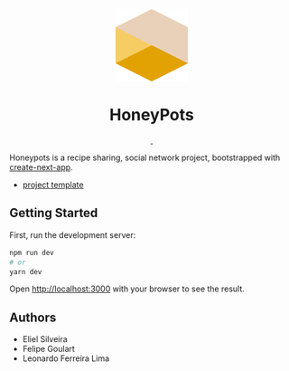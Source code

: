 <p align="center">
    <img src="https://github.com/CreativeSystem/honeypots-web/blob/main/public/assets/logo-honeypots.png" height="128">
    <h1 align="center" style="font-weight:bold">HoneyPots</h1>
</p>

<p align="center">
  <a
    aria-label="Style"
    href="http://standardjs.com">
    <img
      alt=""
      src="https://img.shields.io/badge/code%20style-standard-brightgreen.svg">
  </a>
  <a
    aria-label="License"
    href="https://opensource.org/licenses/MIT">
    <img
      alt=""
      src="https://img.shields.io/badge/License-MIT-green.svg">
  </a>
</p>

Honeypots is a recipe sharing, social network project, bootstrapped with [ create-next-app](https://github.com/vercel/next.js/tree/canary/packages/create-next-app).

- [project template](https://www.figma.com/file/gaWsBLYCgI6ZxJwYE0a6ra/Honeypots-web?node-id=0%3A1)

## Getting Started

First, run the development server:

```bash
npm run dev
# or
yarn dev
```

Open [http://localhost:3000](http://localhost:3000) with your browser to see the result.

## Authors

- Eliel Silveira
- Felipe Goulart
- Leonardo Ferreira Lima
